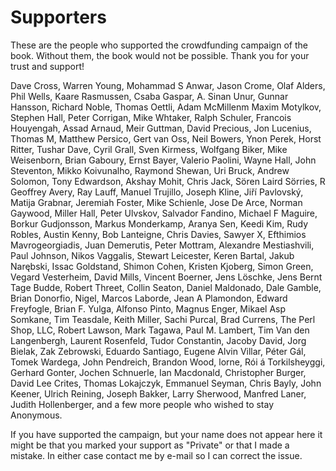 # Supporters

These are the people who supported the crowdfunding campaign of the book. Without them, the book would not be possible.
Thank you for your trust and support!

Dave Cross,
Warren Young,
Mohammad S Anwar,
Jason Crome,
Olaf Alders,
Phil Wells,
Kaare Rasmussen,
Csaba Gaspar,
A. Sinan Unur,
Gunnar Hansson,
Richard Noble,
Thomas Oettli,
Adam McMillenm
Maxim Motylkov,
Stephen Hall,
Peter Corrigan, 
Mike Whtaker,
Ralph Schuler,
Francois Houyengah, 
Assad Arnaud,
Meir Guttman,
David Precious,
Jon Lucenius,
Thomas M,
Matthew Persico,
Gert van Oss,
Neil Bowers,
Ynon Perek,
Horst Ritter,
Tushar Dave,
Cyril Grall,
Sven Kirmess,
Wolfgang Biker,
Mike Weisenborn,
Brian Gaboury,
Ernst Bayer,
Valerio Paolini,
Wayne Hall,
John Steventon,
Mikko Koivunalho,
Raymond Shewan,
Uri Bruck,
Andrew Solomon,
Tony Edwardson,
Akshay Mohit,
Chris Jack,
Sören Laird Sörries,
R Geoffrey Avery,
Ray Lauff,
Manuel Trujillo,
Joseph Kline,
Jiří Pavlovský,
Matija Grabnar,
Jeremiah Foster,
Mike Schienle,
Jose De Arce,
Norman Gaywood,
Miller Hall,
Peter Ulvskov,
Salvador Fandino,
Michael F Maguire,
Borkur Gudjonsson,
Markus Monderkamp,
Aranya Sen,
Keedi Kim,
Rudy Robles,
Austin Kenny,
Bob Lanteigne, 
Chris Davies,
Sawyer X,
Efthimios Mavrogeorgiadis,
Juan Demerutis,
Peter Mottram,
Alexandre Mestiashvili,
Paul Johnson,
Nikos Vaggalis,
Stewart Leicester,
Keren Bartal,
Jakub Narębski,
Issac Goldstand,
Shimon Cohen,
Kristen Kjoberg,
Simon Green,
Vegard Vesterheim,
David Mills,
Vincent Boerner,
Jens Löschke,
Jens Bernt Tage Budde,
Robert Threet,
Collin Seaton,
Daniel Maldonado,
Dale Gamble,
Brian Donorfio,
Nigel,
Marcos Laborde,
Jean A Plamondon,
Edward Freyfogle,
Brian F. Yulga,
Alfonso Pinto,
Magnus Enger,
Mikael Asp Somkane,
Tim Teasdale,
Keith Miller,
Sachi Purcal,
Brad Currens,
The Perl Shop, LLC,
Robert Lawson,
Mark Tagawa,
Paul M. Lambert,
Tim Van den Langenbergh,
Laurent Rosenfeld,
Tudor Constantin,
Jacoby David,
Jorg Bielak,
Zak Zebrowski,
Eduardo Santiago,
Eugene Alvin Villar,
Péter Gál,
Tomek Wardega,
John Pendreich,
Brandon Wood,
lorne,
Rói á Torkilsheyggi,
Gerhard Gonter,
Jochen Schnuerle,
Ian Macdonald,
Christopher Burger,
David Lee Crites,
Thomas Lokajczyk,
Emmanuel Seyman,
Chris Bayly,
John Keener,
Ulrich Reining,
Joseph Bakker,
Larry Sherwood,
Manfred Laner,
Judith Hollenberger,
and a few more people who wished to stay Anonymous.

If you have supported the campaign, but your name does not appear here it might be that you marked your support as "Private" or that I made a mistake. In either case contact me by e-mail so I can correct the issue.
